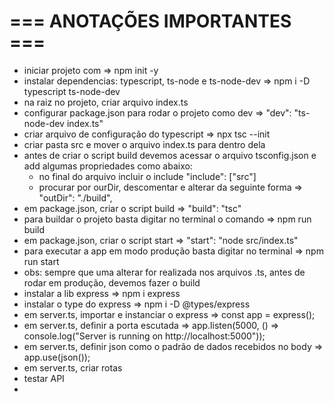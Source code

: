 # === ANOTAÇÕES IMPORTANTES ===

- iniciar  projeto com =>  npm init -y
- instalar dependencias: typescript, ts-node e ts-node-dev => npm i -D typescript ts-node-dev
- na raiz no projeto, criar arquivo index.ts
- configurar package.json para rodar o projeto como dev => "dev": "ts-node-dev index.ts"
- criar arquivo de configuração do typescript => npx tsc --init
- criar pasta src e mover o arquivo index.ts para dentro dela
- antes de criar o script build devemos acessar o arquivo tsconfig.json e add  algumas propriedades como abaixo:
    -  no final do arquivo incluir o include
          "include": ["src"]
    - procurar por ourDir, descomentar e alterar da seguinte forma => "outDir": "./build",   
- em package.json, criar o script build => "build": "tsc"
- para buildar o projeto basta digitar no terminal o comando => npm run build
- em package.json, criar o script start => "start": "node src/index.ts"
- para executar a app em modo produção basta digitar no terminal => npm run start
- obs: sempre que uma alterar for realizada nos arquivos .ts, antes de rodar em produção, devemos fazer o build
- instalar a lib express => npm i express
- instalar o type do express => npm i -D @types/express
- em server.ts, importar e instanciar o express => const app = express();
- em server.ts, definir a porta escutada => app.listen(5000, () => console.log("Server is running on http://localhost:5000"));
- em server.ts, definir json como o padrão de dados recebidos no body => app.use(json());
- em server.ts, criar rotas
- testar API
- 